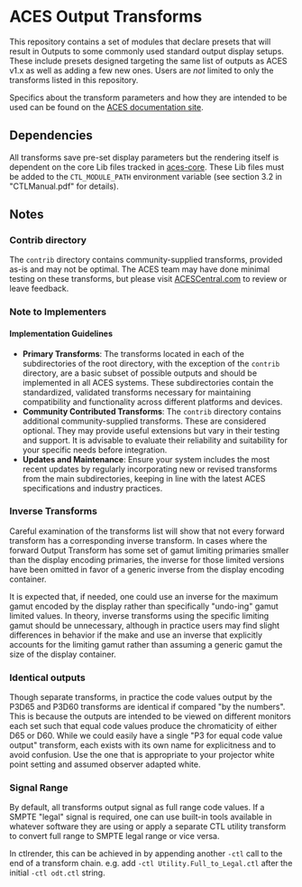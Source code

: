 # ACES Output Transforms
This repository contains a set of modules that declare presets that will result in Outputs to some commonly used standard output display setups. These include presets designed targeting the same list of outputs as ACES v1.x as well as adding a few new ones. Users are _not_ limited to only the transforms listed in this repository. 

Specifics about the transform parameters and how they are intended to be used can be found on the [ACES documentation site](docs.acescentral.com).

## Dependencies
All transforms save pre-set display parameters but the rendering itself is dependent on the core Lib files tracked in [aces-core](github.com/ampas/aces-dev). These Lib files must be added to the `CTL_MODULE_PATH` environment variable (see section 3.2 in "CTLManual.pdf" for details).

## Notes

### Contrib directory
The `contrib` directory contains community-supplied transforms, provided as-is and may not be optimal. The ACES team may have done minimal testing on these transforms, but please visit [ACESCentral.com](https://community.acescentral.com) to review or leave feedback.

### Note to Implementers

#### Implementation Guidelines
- **Primary Transforms**: The transforms located in each of the subdirectories of the root directory, with the exception of the `contrib` directory, are a basic subset of possible outputs and should be implemented in all ACES systems. These subdirectories contain the standardized, validated transforms necessary for maintaining compatibility and functionality across different platforms and devices.
- **Community Contributed Transforms**: The `contrib` directory contains additional community-supplied transforms. These are considered optional. They may provide useful extensions but vary in their testing and support. It is advisable to evaluate their reliability and suitability for your specific needs before integration.
- **Updates and Maintenance**: Ensure your system includes the most recent updates by regularly incorporating new or revised transforms from the main subdirectories, keeping in line with the latest ACES specifications and industry practices.


### Inverse Transforms
Careful examination of the transforms list will show that not every forward transform has a corresponding inverse transform. In cases where the forward Output Transform has some set of gamut limiting primaries smaller than the display encoding primaries, the inverse for those limited versions have been omitted in favor of a generic inverse from the display encoding container.

It is expected that, if needed, one could use an inverse for the maximum gamut encoded by the display rather than specifically "undo-ing" gamut limited values. In theory, inverse transforms using the specific limiting gamut should be unnecessary, although in practice users may find slight differences in behavior if the make and use an inverse that explicitly accounts for the limiting gamut rather than assuming a generic gamut the size of the display container.


### Identical outputs
Though separate transforms, in practice the code values output by the P3D65 and P3D60 transforms are identical if compared "by the numbers". This is because the outputs are intended to be viewed on different monitors each set such that equal code values produce the chromaticity of either D65 or D60. While we could easily have a single "P3 for equal code value output" transform, each exists with its own name for explicitness and to avoid confusion. Use the one that is appropriate to your projector white point setting and assumed observer adapted white.


### Signal Range
By default, all transforms output signal as full range code values. If a SMPTE "legal" signal is required, one can use built-in tools available in whatever software they are using or apply a separate CTL utility transform to convert full range to SMPTE legal range or vice versa. 

In ctlrender, this can be achieved in by appending another `-ctl` call to the end of a transform chain. e.g. add `-ctl Utility.Full_to_Legal.ctl` after the initial `-ctl odt.ctl` string.


